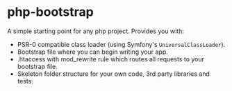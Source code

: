 # php-bootstrap

A simple starting point for any php project. Provides you with:

- PSR-0 compatible class loader (using Symfony's `UniversalClassLoader`).
- Bootstrap file where you can begin writing your app.
- .htaccess with mod_rewrite rule which routes all requests to your bootstrap file.
- Skeleton folder structure for your own code, 3rd party libraries and tests.